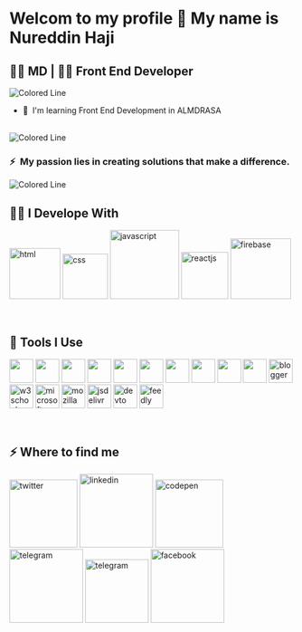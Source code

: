 Welcom to my profile 👋 
My name is Nureddin Haji
==============================
👨‍⚕️ MD | 👨‍💻 Front End Developer
------------------------

<img src="https://user-images.githubusercontent.com/74038190/213910845-af37a709-8995-40d6-be59-724526e3c3d7.gif" alt="Colored Line" />

*   🧠  I'm learning Front End Development in ALMDRASA

<br />
<img src="https://user-images.githubusercontent.com/74038190/212284115-f47cd8ff-2ffb-4b04-b5bf-4d1c14c0247f.gif" alt="Colored Line" />

### ⚡  My passion lies in creating solutions that make a difference.

 <img src="https://user-images.githubusercontent.com/74038190/212284115-f47cd8ff-2ffb-4b04-b5bf-4d1c14c0247f.gif" alt="Colored Line" />
<br />
<h2>👨‍💻 I Develope With</h2>
<p>
  <img src="https://img.shields.io/badge/HTML5-E34F26?logo=html5&logoColor=white&style=flat-square" width="90px" alt="html" />
  <img src="https://img.shields.io/badge/CSS3-1572B6?logo=css3&logoColor=white&style=flat-square" width="80px" alt="css" />
  <img src="https://img.shields.io/badge/JavaScript-F7DF1E?logo=JavaScript&logoColor=000&style=flat-square" width="122px" alt="javascript" />
  <img src="https://img.shields.io/badge/React-20232A?logo=react&logoColor=61DAFB&style=flat-square" width="83px" alt="reactjs" />
  <img src="https://img.shields.io/badge/firebase-ffca28?logo=firebase&logoColor=black&style=flat-square" width="107px" alt="firebase" />
</p>
<br />
<h2>🧰 Tools I Use</h2>
<p>
   <img src="https://cdn.jsdelivr.net/gh/devicons/devicon@latest/icons/vscode/vscode-original.svg" width="42" height="42" />
 <img src="https://cdn.jsdelivr.net/gh/devicons/devicon@latest/icons/github/github-original.svg" width="42" height="42" />
 <img src="https://cdn.jsdelivr.net/gh/devicons/devicon@latest/icons/git/git-original.svg" width="42" height="42" />
 <img src="https://cdn.jsdelivr.net/gh/devicons/devicon@latest/icons/photoshop/photoshop-original.svg" width="42" height="42" />
 <img src="https://cdn.jsdelivr.net/gh/devicons/devicon@latest/icons/illustrator/illustrator-plain.svg" width="42" height="42" />
 <img src="https://cdn.jsdelivr.net/gh/devicons/devicon@latest/icons/stackoverflow/stackoverflow-original.svg" width="42" height="42" />
 <img src="https://cdn.jsdelivr.net/gh/devicons/devicon@latest/icons/codepen/codepen-original.svg" width="42" height="42" />
 <img src="https://cdn.jsdelivr.net/gh/devicons/devicon@latest/icons/firebase/firebase-original.svg" width="42" height="42" />
 <img src="https://cdn.jsdelivr.net/gh/devicons/devicon@latest/icons/firefox/firefox-original.svg" width="42" height="42" />
 <img src="https://cdn.jsdelivr.net/gh/devicons/devicon@latest/icons/markdown/markdown-original.svg" width="42" height="42" />
  <img src="https://www.vectorlogo.zone/logos/blogger/blogger-icon.svg" alt="blogger" width="42" height="42" />
  <img src="https://www.vectorlogo.zone/logos/w3schools/w3schools-icon.svg" alt="w3schools" width="42" height="42" />
  <img src="https://www.vectorlogo.zone/logos/microsoft/microsoft-icon.svg" alt="microsoft" width="42" height="42" />
  <img src="https://www.vectorlogo.zone/logos/mozilla/mozilla-icon.svg" alt="mozilla" width="42" height="42" />
  <img src="https://www.vectorlogo.zone/logos/jsdelivr/jsdelivr-icon.svg" alt="jsdelivr" width="42" height="42" />
  <img src="https://www.vectorlogo.zone/logos/devto/devto-icon.svg" alt="devto" width="42" height="42" />
  <img src="https://www.vectorlogo.zone/logos/feedly/feedly-icon.svg" alt="feedly" width="42" height="42" />
</p>
<br />               
<h2>⚡️ Where to find me</h2>
<p><a target="_blank" href="https://twitter.com/nureddinhaji" style="display: inline-block;"><img src="https://img.shields.io/badge/twitter-x?style=for-the-badge&logo=x&logoColor=white&color=%230f1419" alt="twitter" width="120px" /></a>
<a target="_blank" href="https://www.linkedin.com/in/nureddinhaji" style="display: inline-block;"><img src="https://img.shields.io/badge/linkedin-logo?style=for-the-badge&logo=linkedin&logoColor=white&color=%230a77b6" alt="linkedin" width="130px" /></a>
<a target="_blank" href="https://www.codepen.io/nureddinhaji" style="display: inline-block;"><img src="https://img.shields.io/badge/CodePen-logo?style=for-the-badge&logo=codepen&logoColor=white&color=black" alt="codepen" width="120px" /></a>
<a target="_blank" href="https://t.me/nureddinhaji" style="display: inline-block;"><img src="https://img.shields.io/badge/telegram-logo?style=for-the-badge&logo=telegram&logoColor=white&color=blue" alt="telegram" width="130px" /></a>
<a target="_blank" href="https://medium.com/@nureddinhaji" style="display: inline-block;"><img src="https://img.shields.io/badge/medium-logo?style=for-the-badge&logo=medium&logoColor=white&color=black" alt="telegram" width="112px" /></a>
<a target="_blank" href="https://www.facebook.com/nureddinhaji" style="display: inline-block;"><img src="https://img.shields.io/badge/facebook-logo?style=for-the-badge&logo=facebook&logoColor=white&color=%230866ff" alt="facebook" width="130px" /></a></p>

